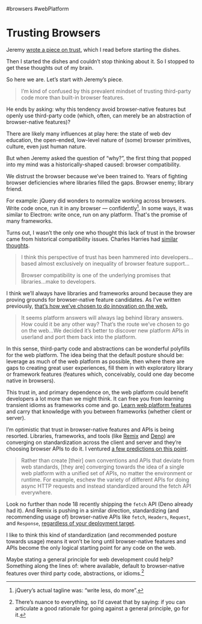 #browsers #webPlatform

# Trusting Browsers

Jeremy [wrote a piece on trust](https://adactio.com/journal/19021), which I read before starting the dishes.

Then I started the dishes and couldn’t stop thinking about it. So I stopped to get these thoughts out of my brain.

So here we are. Let’s start with Jeremy’s piece.

> I’m kind of confused by this prevalent mindset of trusting third-party code more than built-in browser features.

He ends by asking: why this tendency avoid browser-native features but openly use third-party code (which, often, can merely be an abstraction of browser-native features)?

There are likely many influences at play here: the state of web dev education, the open-ended, low-level nature of (some) browser primitives, culture, even just human nature.

But when Jeremy asked the question of “why?”, the first thing that popped into my mind was a historically-shaped caused: browser compatibility.

We distrust the browser because we’ve been trained to. Years of fighting browser deficiencies where libraries filled the gaps. Browser enemy; library friend.

For example: jQuery did wonders to normalize working across browsers. Write code once, run it in any browser — confidently[^1]. In some ways, it was similar to Electron: write once, run on any platform. That's the promise of many frameworks.

Turns out, I wasn’t the only one who thought this lack of trust in the browser came from historical compatibility issues. Charles Harries had [similar thoughts](https://charlesharri.es/stream/libraries-over-browser-features).

> I think this perspective of trust has been hammered into developers…based almost exclusively on inequality of browser feature support…
> 
> Browser compatibility is one of the underlying promises that libraries…make to developers.

I think we’ll always have libraries and frameworks around because they are proving grounds for browser-native feature candidates. As I’ve written previously, [that’s how we’ve chosen to do innovation on the web.](https://blog.jim-nielsen.com/2019/yesterdays-questions-answered-in-todays-platform-apis/)

> It seems platform answers will always lag behind library answers. How could it be any other way? That’s the route we’ve chosen to go on the web…We decided it’s better to discover new platform APIs in userland and port them back into the platform. 

In this sense, third-party code and abstractions can be wonderful polyfills for the web platform. The idea being that the default posture should be: leverage as much of the web platform as possible, then where there are gaps to creating great user experiences, fill them in with exploratory library or framework features (features which, conceivably, could one day become native in browsers).

This trust in, and primary dependence on, the web platform could benefit developers a lot more than we might think. It can free you from learning transient idioms as frameworks come and go. [Learn web platform features](https://remix.run/blog/not-another-framework) and carry that knowledge with you between frameworks (whether client or server).

I’m optimistic that trust in browser-native features and APIs is being resorted. Libraries, frameworks, and tools (like [Remix](https://remix.run) and [Deno](https://deno.land)) are converging on standardization across the client and server and they’re choosing browser APIs to do it. I ventured [a few predictions on this point](https://blog.jim-nielsen.com/2022/web-predictions-on-a-whim/).

> Rather than create [their] own conventions and APIs that deviate from web standards, [they are] converging towards the idea of a single web platform with a unified set of APIs, no matter the environment or runtime. For example, eschew the variety of different APIs for doing async HTTP requests and instead standardized around the fetch API everywhere.

Look no further than node 18 recently shipping the `fetch` API (Deno already had it). And Remix is pushing in a similar direction, standardizing (and recommending usage of) browser-native APIs like `fetch`, `Headers`, `Request`, and `Response`, [regardless of your deployment target](https://remix.run/docs/en/v1/other-api/fetch).

I like to think this kind of standardization (and recommended posture towards usage) means it won’t be long until browser-native features and APIs become the only logical starting point for any code on the web.

Maybe stating a general principle for web development could help? Something along the lines of: where available, default to browser-native features over third party code, abstractions, or idioms.[^2]

[^1]: jQuery’s actual tagline was: “write less, do more”.
[^2]: There’s nuance to everything, so I’d caveat that by saying: if you can articulate a good rationale for going against a general principle, go for it.